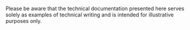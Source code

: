 Please be aware that the technical documentation presented here serves solely as examples of technical writing and is intended for illustrative purposes only. 
